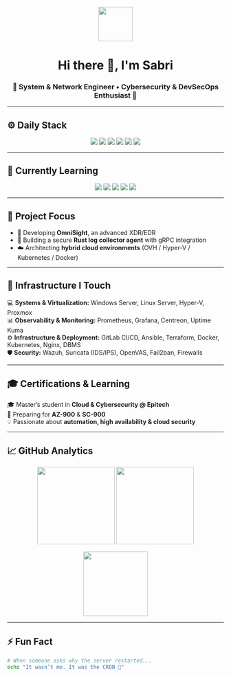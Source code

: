 <!-- Banner / Intro -->
<p align="center">
  <img src="https://media.giphy.com/media/hvRJCLFzcasrR4ia7z/giphy.gif" width="80"/>
</p>

<h1 align="center">Hi there 👋, I'm Sabri</h1>
<h3 align="center">🚀 System & Network Engineer • Cybersecurity & DevSecOps Enthusiast 🔐</h3>

---

## ⚙️ Daily Stack  
<p align="center">
  <img src="https://img.shields.io/badge/Linux-FCC624?style=for-the-badge&logo=linux&logoColor=black"/>
  <img src="https://img.shields.io/badge/Ansible-EE0000?style=for-the-badge&logo=ansible&logoColor=white"/>
  <img src="https://img.shields.io/badge/Docker-2496ED?style=for-the-badge&logo=docker&logoColor=white"/>
  <img src="https://img.shields.io/badge/Kubernetes-326CE5?style=for-the-badge&logo=kubernetes&logoColor=white"/>
  <img src="https://img.shields.io/badge/Git-F05032?style=for-the-badge&logo=git&logoColor=white"/>
  <img src="https://img.shields.io/badge/Terraform-623CE4?style=for-the-badge&logo=terraform&logoColor=white"/>
</p>

---

## 🧠 Currently Learning  
<p align="center">
  <img src="https://img.shields.io/badge/Rust-000000?style=for-the-badge&logo=rust&logoColor=white"/>
  <img src="https://img.shields.io/badge/Docker-2496ED?style=for-the-badge&logo=docker&logoColor=white"/>
  <img src="https://img.shields.io/badge/Networking-0A66C2?style=for-the-badge&logo=cisco&logoColor=white"/>
  <img src="https://img.shields.io/badge/System_Engineering-444444?style=for-the-badge&logo=linux&logoColor=white"/>
  <img src="https://img.shields.io/badge/Cybersecurity-0F1117?style=for-the-badge&logo=hackthebox&logoColor=green"/>
</p>

---

## 🚨 Project Focus
- 🔐 Developing **OmniSight**, an advanced XDR/EDR  
- 🦀 Building a secure **Rust log collector agent** with gRPC integration  
- ☁️ Architecting **hybrid cloud environments** (OVH / Hyper-V / Kubernetes / Docker)

---

## 🧰 Infrastructure I Touch
💻 **Systems & Virtualization:** Windows Server, Linux Server, Hyper-V, Proxmox  
📊 **Observability & Monitoring:** Prometheus, Grafana, Centreon, Uptime Kuma  
⚙️ **Infrastructure & Deployment:** GitLab CI/CD, Ansible, Terraform, Docker, Kubernetes, Nginx, DBMS  
🛡️ **Security:** Wazuh, Suricata (IDS/IPS), OpenVAS, Fail2ban, Firewalls  

---

## 🎓 Certifications & Learning
🎓 Master’s student in **Cloud & Cybersecurity @ Epitech**  
📘 Preparing for **AZ-900** & **SC-900**  
💡 Passionate about **automation, high availability & cloud security**  

---

## 📈 GitHub Analytics  
<p align="center">
  <img src="https://github-readme-stats.vercel.app/api?username=sabri&show_icons=true&theme=tokyonight&hide_border=true" height="180"/>
  <img src="https://github-readme-streak-stats.herokuapp.com?user=sabri&theme=tokyonight&hide_border=true" height="180"/>
</p>

<p align="center">
  <img src="https://github-readme-stats.vercel.app/api/top-langs/?username=sabri&layout=compact&theme=tokyonight&hide_border=true" height="150"/>
</p>

---

## ⚡ Fun Fact  
```bash
# When someone asks why the server restarted...
echo "It wasn’t me. It was the CRON 👀"

